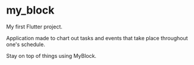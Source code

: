 # my_block

My first Flutter project.

Application made to chart out tasks and events that take place throughout one's schedule.

Stay on top of things using MyBlock.
